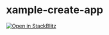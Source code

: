 # xample-create-app

[![Open in StackBlitz](https://developer.stackblitz.com/img/open_in_stackblitz.svg)](https://stackblitz.com/github/aave/aave-sdk/tree/main/examples/create-app)
